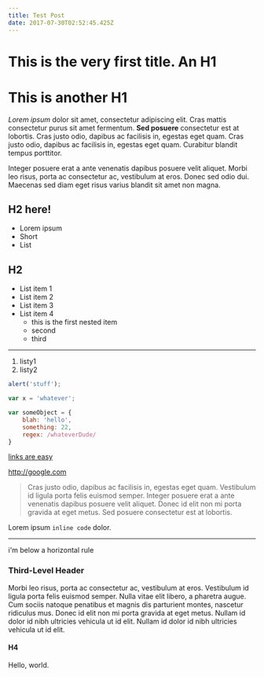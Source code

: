 ```yaml
---
title: Test Post
date: 2017-07-30T02:52:45.425Z
---
```

# This is the very first title. An H1

# This is another H1

_Lorem ipsum_ dolor sit amet, consectetur adipiscing elit. Cras mattis consectetur purus sit amet fermentum. **Sed posuere** consectetur est at lobortis. Cras justo odio, dapibus ac facilisis in, egestas eget quam. Cras justo odio, dapibus ac facilisis in, egestas eget quam. Curabitur blandit tempus porttitor.

Integer posuere erat a ante venenatis dapibus posuere velit aliquet. Morbi leo risus, porta ac consectetur ac, vestibulum at eros. Donec sed odio dui. Maecenas sed diam eget risus varius blandit sit amet non magna.

## H2 here!
* Lorem ipsum
* Short
* List

## H2
* List item 1
* List item 2
* List item 3
* List item 4
	* this is the first nested item
	* second
	* third

---

1. listy1
2. listy2

``` javascript
alert('stuff');

var x = 'whatever';

var someObject = {
	blah: 'hello',
	something: 22,
	regex: /whateverDude/
}
```

[links are easy](http://google.com)

<http://google.com>

> Cras justo odio, dapibus ac facilisis in, egestas eget quam. Vestibulum id ligula porta felis euismod semper. Integer posuere erat a ante venenatis dapibus posuere velit aliquet. Donec id elit non mi porta gravida at eget metus. Sed posuere consectetur est at lobortis.

Lorem ipsum `inline code` dolor.

---

i'm below a horizontal rule

### Third-Level Header

Morbi leo risus, porta ac consectetur ac, vestibulum at eros. Vestibulum id ligula porta felis euismod semper. Nulla vitae elit libero, a pharetra augue. Cum sociis natoque penatibus et magnis dis parturient montes, nascetur ridiculus mus. Donec id elit non mi porta gravida at eget metus. Nullam id dolor id nibh ultricies vehicula ut id elit. Nullam id dolor id nibh ultricies vehicula ut id elit.

#### H4

Hello, world.
